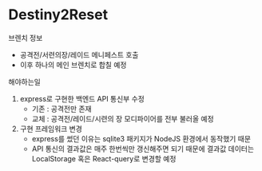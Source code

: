 # Destiny2Reset

브렌치 정보
- 공격전/서련의장/레이드 메니페스트 호출
- 이후 하나의 메인 브렌치로 합칠 예정

해야하는일
1. express로 구현한 백엔드 API 통신부 수정
   - 기존 : 공격전만 존재
   - 교체 : 공격전/레이드/시련의 장 모디파이어를 전부 불러올 예정
2. 구현 프레임워크 변경
   - express를 썼던 이유는 sqlite3 패키지가 NodeJS 환경에서 동작했기 때문
   - API 통신의 결과값은 매주 한번씩만 갱신해주면 되기 때문에 결과값 데이터는 LocalStorage 혹은 React-query로 변경할 예정
